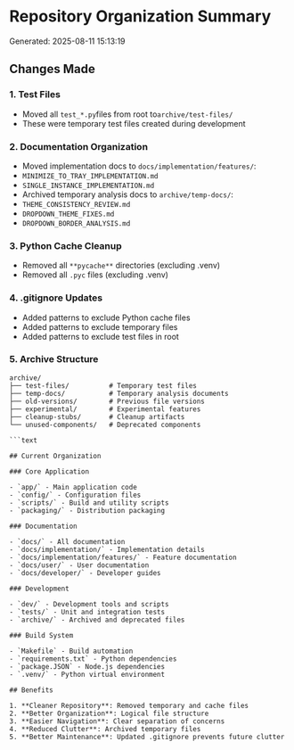 # Repository Organization Summary

Generated: 2025-08-11 15:13:19

## Changes Made

### 1. Test Files

- Moved all `test_*.py`files from root to`archive/test-files/`
- These were temporary test files created during development

### 2. Documentation Organization

- Moved implementation docs to `docs/implementation/features/`:
- `MINIMIZE_TO_TRAY_IMPLEMENTATION.md`
- `SINGLE_INSTANCE_IMPLEMENTATION.md`
- Archived temporary analysis docs to `archive/temp-docs/`:
- `THEME_CONSISTENCY_REVIEW.md`
- `DROPDOWN_THEME_FIXES.md`
- `DROPDOWN_BORDER_ANALYSIS.md`

### 3. Python Cache Cleanup

- Removed all `**pycache**` directories (excluding .venv)
- Removed all `.pyc` files (excluding .venv)

### 4. .gitignore Updates

- Added patterns to exclude Python cache files
- Added patterns to exclude temporary files
- Added patterns to exclude test files in root

### 5. Archive Structure

````text
archive/
├── test-files/          # Temporary test files
├── temp-docs/           # Temporary analysis documents
├── old-versions/        # Previous file versions
├── experimental/        # Experimental features
├── cleanup-stubs/       # Cleanup artifacts
└── unused-components/   # Deprecated components

```text

## Current Organization

### Core Application

- `app/` - Main application code
- `config/` - Configuration files
- `scripts/` - Build and utility scripts
- `packaging/` - Distribution packaging

### Documentation

- `docs/` - All documentation
- `docs/implementation/` - Implementation details
- `docs/implementation/features/` - Feature documentation
- `docs/user/` - User documentation
- `docs/developer/` - Developer guides

### Development

- `dev/` - Development tools and scripts
- `tests/` - Unit and integration tests
- `archive/` - Archived and deprecated files

### Build System

- `Makefile` - Build automation
- `requirements.txt` - Python dependencies
- `package.JSON` - Node.js dependencies
- `.venv/` - Python virtual environment

## Benefits

1. **Cleaner Repository**: Removed temporary and cache files
2. **Better Organization**: Logical file structure
3. **Easier Navigation**: Clear separation of concerns
4. **Reduced Clutter**: Archived temporary files
5. **Better Maintenance**: Updated .gitignore prevents future clutter
````
